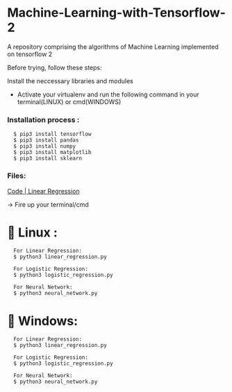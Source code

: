 # Machine-Learning-with-Tensorflow-2
A repository comprising the algorithms of Machine Learning 
implemented on tensorflow 2

Before trying, follow these steps:

  Install the neccessary libraries and modules
   - Activate your virtualenv and run the following command in your terminal(LINUX) or cmd(WINDOWS)
 
  ###  Installation process :     
  
      $ pip3 install tensorflow
      $ pip3 install pandas
      $ pip3 install numpy
      $ pip3 install matplotlib
      $ pip3 install sklearn
      
  ### Files:
   [Code | Linear Regression](machine_learning/linear_regression.py)
  
  -> Fire up your terminal/cmd
   
   # 🤖 Linux :
      
      For Linear Regression:
      $ python3 linear_regression.py
      
      For Logistic Regression:
      $ python3 logistic_regression.py
      
      For Neural Network:
      $ python3 neural_network.py
  
  
  # 🤖 Windows:
  
      For Linear Regression:
      $ python3 linear_regression.py
      
      For Logistic Regression:
      $ python3 logistic_regression.py
      
      For Neural Network:
      $ python3 neural_network.py
